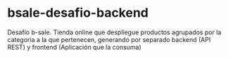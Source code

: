# bsale-desafio-backend
Desafío b-sale. Tienda online que despliegue productos agrupados por la categoria a la que pertenecen, generando por separado backend (API REST) y frontend (Aplicación que la consuma)
